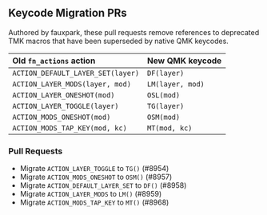 ## Keycode Migration PRs

Authored by fauxpark, these pull requests remove references to deprecated TMK macros that have been superseded by native QMK keycodes.

Old `fn_actions` action | New QMK keycode
:---------------------- | :--------------
`ACTION_DEFAULT_LAYER_SET(layer)` | `DF(layer)`
`ACTION_LAYER_MODS(layer, mod)` | `LM(layer, mod)`
`ACTION_LAYER_ONESHOT(mod)` | `OSL(mod)`
`ACTION_LAYER_TOGGLE(layer)` | `TG(layer)`
`ACTION_MODS_ONESHOT(mod)` | `OSM(mod)`
`ACTION_MODS_TAP_KEY(mod, kc)` | `MT(mod, kc)`

### Pull Requests

-  Migrate `ACTION_LAYER_TOGGLE` to `TG()` (#8954)
-  Migrate `ACTION_MODS_ONESHOT` to `OSM()` (#8957)
-  Migrate `ACTION_DEFAULT_LAYER_SET` to `DF()` (#8958)
-  Migrate `ACTION_LAYER_MODS` to `LM()` (#8959)
-  Migrate `ACTION_MODS_TAP_KEY` to `MT()` (#8968)
